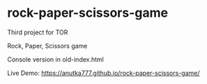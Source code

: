 # rock-paper-scissors-game

Third project for TOR

Rock, Paper, Scissors game 

Console version in old-index.html

Live Demo: 
https://anutka777.github.io/rock-paper-scissors-game/

